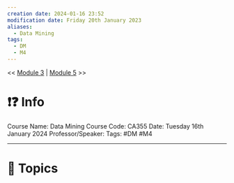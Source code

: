 ```yaml
---
creation date: 2024-01-16 23:52
modification date: Friday 20th January 2023
aliases:
  - Data Mining
tags:
  - DM
  - M4
---
```


<< [Module 3](Sem_6/Data%20Mining/Notes/Module_3.md)  | [Module 5](Sem_6/Data%20Mining/Notes/Module_5.md) >>

# ❗❓ Info
Course Name: Data Mining
Course Code: CA355
Date: Tuesday 16th January 2024
Professor/Speaker: 
Tags: #DM #M4

---
# 📃 Topics